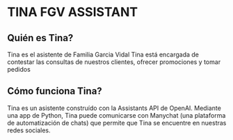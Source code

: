 # TINA FGV ASSISTANT

## Quién es Tina?
Tina es el asistente de Familia Garcia Vidal
Tina está encargada de contestar las consultas de nuestros clientes, ofrecer promociones y tomar pedidos

## Cómo funciona Tina?
Tina es un asistente construído con la Assistants API de OpenAI. Mediante una app de Python, Tina puede comunicarse con Manychat (una plataforma de automatización de chats) que permite que Tina se encuentre en nuestras redes sociales.
